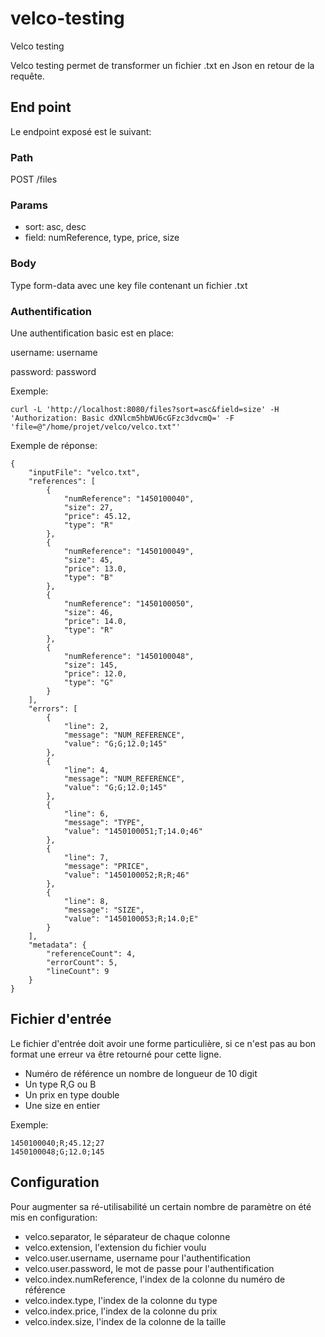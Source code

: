 # velco-testing
Velco testing

Velco testing permet de transformer un fichier .txt en Json en retour de la requête.

## End point
Le endpoint exposé est le suivant:

### Path
POST /files

### Params
- sort: asc, desc
- field: numReference, type, price, size 

### Body
Type form-data avec une key file contenant un fichier .txt

### Authentification
Une authentification basic est en place:

username: username

password: password


Exemple:
```
curl -L 'http://localhost:8080/files?sort=asc&field=size' -H 'Authorization: Basic dXNlcm5hbWU6cGFzc3dvcmQ=' -F 'file=@"/home/projet/velco/velco.txt"'
```
Exemple de réponse:
```
{
    "inputFile": "velco.txt",
    "references": [
        {
            "numReference": "1450100040",
            "size": 27,
            "price": 45.12,
            "type": "R"
        },
        {
            "numReference": "1450100049",
            "size": 45,
            "price": 13.0,
            "type": "B"
        },
        {
            "numReference": "1450100050",
            "size": 46,
            "price": 14.0,
            "type": "R"
        },
        {
            "numReference": "1450100048",
            "size": 145,
            "price": 12.0,
            "type": "G"
        }
    ],
    "errors": [
        {
            "line": 2,
            "message": "NUM_REFERENCE",
            "value": "G;G;12.0;145"
        },
        {
            "line": 4,
            "message": "NUM_REFERENCE",
            "value": "G;G;12.0;145"
        },
        {
            "line": 6,
            "message": "TYPE",
            "value": "1450100051;T;14.0;46"
        },
        {
            "line": 7,
            "message": "PRICE",
            "value": "1450100052;R;R;46"
        },
        {
            "line": 8,
            "message": "SIZE",
            "value": "1450100053;R;14.0;E"
        }
    ],
    "metadata": {
        "referenceCount": 4,
        "errorCount": 5,
        "lineCount": 9
    }
}
```
## Fichier d'entrée
Le fichier d'entrée doit avoir une forme particulière, si ce n'est pas au bon format une erreur va être retourné pour cette ligne.
- Numéro de référence un nombre de longueur de 10 digit
- Un type R,G ou B
- Un prix en type double
- Une size en entier


Exemple:
```
1450100040;R;45.12;27
1450100048;G;12.0;145
```

## Configuration
Pour augmenter sa ré-utilisabilité un certain nombre de paramètre on été mis en configuration:

- velco.separator, le séparateur de chaque colonne
- velco.extension, l'extension du fichier voulu
- velco.user.username, username pour l'authentification
- velco.user.password, le mot de passe pour l'authentification
- velco.index.numReference, l'index de la colonne du numéro de référence
- velco.index.type, l'index de la colonne du type
- velco.index.price, l'index de la colonne du prix
- velco.index.size, l'index de la colonne de la taille
